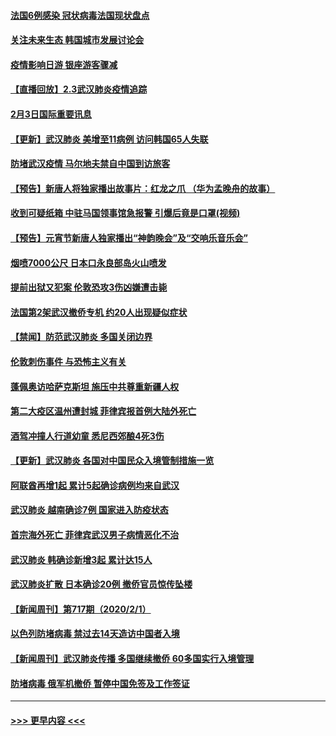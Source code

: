 #### [法国6例感染 冠状病毒法国现状盘点](../pages/prog202/a102768157.md?t=02040033) 
#### [关注未来生态 韩国城市发展讨论会](../pages/prog202/a102768153.md?t=02040033) 
#### [疫情影响日游 银座游客骤减](../pages/prog202/a102768160.md?t=02040033) 
#### [【直播回放】2.3武汉肺炎疫情追踪](../pages/prog202/a102768128.md?t=02040033) 
#### [2月3日国际重要讯息](../pages/prog202/a102767896.md?t=02040033) 
#### [【更新】武汉肺炎 美增至11病例 访问韩国65人失联](../pages/prog202/a102758911.md?t=02040033) 
#### [防堵武汉疫情 马尔地夫禁自中国到访旅客](../pages/prog202/a102767847.md?t=02040033) 
#### [【预告】新唐人将独家播出故事片：红龙之爪 （华为孟晚舟的故事）](../pages/prog202/a102767728.md?t=02040033) 
#### [收到可疑纸箱 中驻马国领事馆急报警 引爆后竟是口罩(视频)](../pages/prog202/a102767695.md?t=02040033) 
#### [【预告】元宵节新唐人独家播出“神韵晚会”及“交响乐音乐会”](../pages/prog202/a102767674.md?t=02040033) 
#### [烟喷7000公尺 日本口永良部岛火山喷发](../pages/prog202/a102767687.md?t=02040033) 
#### [提前出狱又犯案 伦敦恐攻3伤凶嫌遭击毙](../pages/prog202/a102767635.md?t=02040033) 
#### [法国第2架武汉撤侨专机 约20人出现疑似症状](../pages/prog202/a102767617.md?t=02040033) 
#### [【禁闻】防范武汉肺炎  多国关闭边界](../pages/prog202/a102767542.md?t=02040033) 
#### [伦敦刺伤事件 与恐怖主义有关](../pages/prog202/a102767509.md?t=02040033) 
#### [蓬佩奥访哈萨克斯坦 施压中共尊重新疆人权](../pages/prog202/a102767395.md?t=02040033) 
#### [第二大疫区温州遭封城 菲律宾报首例大陆外死亡](../pages/prog202/a102767388.md?t=02040033) 
#### [酒驾冲撞人行道幼童 悉尼西郊酿4死3伤](../pages/prog202/a102767238.md?t=02040033) 
#### [【更新】武汉肺炎 各国对中国民众入境管制措施一览](../pages/prog202/a102767170.md?t=02040033) 
#### [阿联酋再增1起 累计5起确诊病例均来自武汉](../pages/prog202/a102767207.md?t=02040033) 
#### [武汉肺炎 越南确诊7例 国家进入防疫状态](../pages/prog202/a102767186.md?t=02040033) 
#### [首宗海外死亡 菲律宾武汉男子病情恶化不治](../pages/prog202/a102767150.md?t=02040033) 
#### [武汉肺炎 韩确诊新增3起 累计达15人](../pages/prog202/a102767132.md?t=02040033) 
#### [武汉肺炎扩散 日本确诊20例 撤侨官员惊传坠楼](../pages/prog202/a102767109.md?t=02040033) 
#### [【新闻周刊】第717期（2020/2/1）](../pages/prog202/a102767114.md?t=02040033) 
#### [以色列防堵病毒 禁过去14天造访中国者入境](../pages/prog202/a102767091.md?t=02040033) 
#### [【新闻周刊】武汉肺炎传播 多国继续撤侨 60多国实行入境管理](../pages/prog202/a102767044.md?t=02040033) 
#### [防堵病毒 俄军机撤侨 暂停中国免签及工作签证](../pages/prog202/a102767084.md?t=02040033) 

----
#### [ >>> 更早内容 <<< ](../indexes/prog202-earlier.md)
